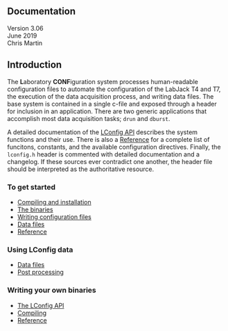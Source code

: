 ## <a name="top"></a> Documentation

Version 3.06<br>
June 2019<br>
Chris Martin<br>


## <a name="intro"></a> Introduction
The **L**aboratory **CONF**iguration system processes human-readable configuration files to automate the configuration of the LabJack T4 and T7, the execution of the data acquisition process, and writing data files.  The base system is contained in a single c-file and exposed through a header for inclusion in an application.  There are two generic applications that accomplish most data acquisition tasks; `drun` and `dburst`.

A detailed documentation of the [LConfig API](api.md) describes the system functions and their use.  There is also a [Reference](reference.md) for a complete list of funcitons, constants, and the available configuration directives.  Finally, the `lconfig.h` header is commented with detailed documentation and a changelog.  If these sources ever contradict one another, the header file should be interpreted as the authoritative resource.


### To get started

- [Compiling and installation](compiling.md)
- [The binaries](bin.md)
- [Writing configuration files](config.md)
- [Data files](data.md)
- [Reference](reference.md)

### Using LConfig data

- [Data files](data.md)
- [Post processing](post.md)

### Writing your own binaries

- [The LConfig API](api.md)
- [Compiling](compiling.md)
- [Reference](reference.md)

